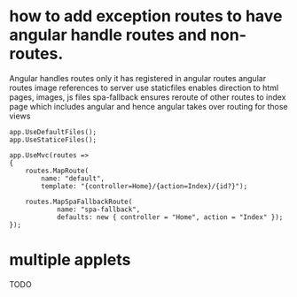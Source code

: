 # how to add exception routes to have angular handle routes and non-routes.

Angular handles routes only it has registered in angular routes
angular routes image references to server
use staticfiles enables direction to html pages, images, js files
spa-fallback ensures reroute of other routes to index page which includes angular and hence angular takes over routing for those views


```
app.UseDefaultFiles();
app.UseStaticeFiles();

app.UseMvc(routes =>
{
    routes.MapRoute(
        name: "default",
        template: "{controller=Home}/{action=Index}/{id?}");

    routes.MapSpaFallbackRoute(
            name: "spa-fallback",
            defaults: new { controller = "Home", action = "Index" });
});
```


# multiple applets
TODO
